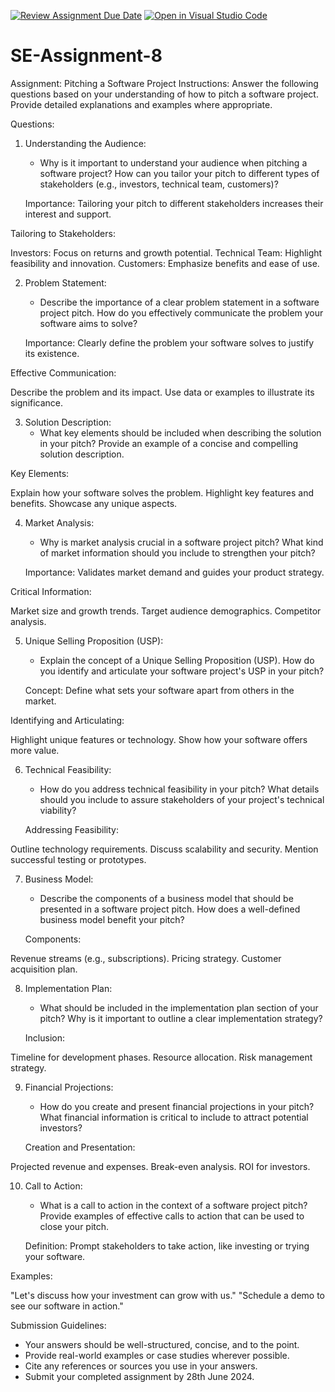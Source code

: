 [![Review Assignment Due Date](https://classroom.github.com/assets/deadline-readme-button-22041afd0340ce965d47ae6ef1cefeee28c7c493a6346c4f15d667ab976d596c.svg)](https://classroom.github.com/a/4bgukiqw)
[![Open in Visual Studio Code](https://classroom.github.com/assets/open-in-vscode-2e0aaae1b6195c2367325f4f02e2d04e9abb55f0b24a779b69b11b9e10269abc.svg)](https://classroom.github.com/online_ide?assignment_repo_id=15336328&assignment_repo_type=AssignmentRepo)
# SE-Assignment-8
 Assignment: Pitching a Software Project
 Instructions:
Answer the following questions based on your understanding of how to pitch a software project. Provide detailed explanations and examples where appropriate.

 Questions:

1. Understanding the Audience:
   - Why is it important to understand your audience when pitching a software project? How can you tailor your pitch to different types of stakeholders (e.g., investors, technical team, customers)?

   Importance: Tailoring your pitch to different stakeholders increases their interest and support.

Tailoring to Stakeholders:

Investors: Focus on returns and growth potential.
Technical Team: Highlight feasibility and innovation.
Customers: Emphasize benefits and ease of use.

2. Problem Statement:
   - Describe the importance of a clear problem statement in a software project pitch. How do you effectively communicate the problem your software aims to solve?

   Importance: Clearly define the problem your software solves to justify its existence.

Effective Communication:

Describe the problem and its impact.
Use data or examples to illustrate its significance.

3. Solution Description:
   - What key elements should be included when describing the solution in your pitch? Provide an example of a concise and compelling solution description.

Key Elements:

Explain how your software solves the problem.
Highlight key features and benefits.
Showcase any unique aspects.

4. Market Analysis:
   - Why is market analysis crucial in a software project pitch? What kind of market information should you include to strengthen your pitch?

   Importance: Validates market demand and guides your product strategy.

Critical Information:

Market size and growth trends.
Target audience demographics.
Competitor analysis.

5. Unique Selling Proposition (USP):
   - Explain the concept of a Unique Selling Proposition (USP). How do you identify and articulate your software project's USP in your pitch?

   Concept: Define what sets your software apart from others in the market.

Identifying and Articulating:

Highlight unique features or technology.
Show how your software offers more value.

6. Technical Feasibility:
   - How do you address technical feasibility in your pitch? What details should you include to assure stakeholders of your project's technical viability?

   Addressing Feasibility:

Outline technology requirements.
Discuss scalability and security.
Mention successful testing or prototypes.

7. Business Model:
   - Describe the components of a business model that should be presented in a software project pitch. How does a well-defined business model benefit your pitch?

   Components:

Revenue streams (e.g., subscriptions).
Pricing strategy.
Customer acquisition plan.

8. Implementation Plan:
   - What should be included in the implementation plan section of your pitch? Why is it important to outline a clear implementation strategy?

   Inclusion:

Timeline for development phases.
Resource allocation.
Risk management strategy.

9. Financial Projections:
   - How do you create and present financial projections in your pitch? What financial information is critical to include to attract potential investors?

   Creation and Presentation:

Projected revenue and expenses.
Break-even analysis.
ROI for investors.

10. Call to Action:
    - What is a call to action in the context of a software project pitch? Provide examples of effective calls to action that can be used to close your pitch.

    Definition: Prompt stakeholders to take action, like investing or trying your software.

Examples:

"Let's discuss how your investment can grow with us."
"Schedule a demo to see our software in action."

 Submission Guidelines:
- Your answers should be well-structured, concise, and to the point.
- Provide real-world examples or case studies wherever possible.
- Cite any references or sources you use in your answers.
- Submit your completed assignment by 28th June 2024.


